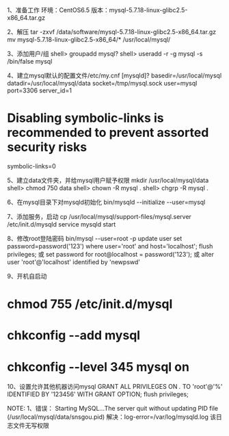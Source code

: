 1、准备工作
环境：CentOS6.5
版本：mysql-5.7.18-linux-glibc2.5-x86_64.tar.gz

2、解压
tar -zxvf /data/software/mysql-5.7.18-linux-glibc2.5-x86_64.tar.gz
mv mysql-5.7.18-linux-glibc2.5-x86_64/* /usr/local/mysql/

3、添加用户/组
shell> groupadd mysql?
shell> useradd -r -g mysql -s /bin/false mysql

4、建立mysql默认的配置文件/etc/my.cnf
[mysqld]?
basedir=/usr/local/mysql
datadir=/usr/local/mysql/data
socket=/tmp/mysql.sock
user=mysql
port=3306
server_id=1
# Disabling symbolic-links is recommended to prevent assorted security risks
symbolic-links=0

5、建立data文件夹，并给mysql用户赋予权限
mkdir /usr/local/mysql/data
shell> chmod 750 data
shell> chown -R mysql .
shell> chgrp -R mysql .

6、在mysql目录下对mysqld初始化
bin/mysqld --initialize --user=mysql

7、添加服务，启动
cp /usr/local/mysql/support-files/mysql.server /etc/init.d/mysqld
service mysqld start

8、修改root登陆密码
bin/mysql --user=root -p
update user set password=password('123') where user='root' and host='localhost';
flush privileges;
或
set password for root@localhost = password('123');
或
alter user 'root'@'localhost' identified by 'newpswd'

9、开机自启动
# chmod 755 /etc/init.d/mysql
# chkconfig --add mysql
# chkconfig --level 345 mysql on

10、设置允许其他机器访问mysql
 GRANT ALL PRIVILEGES ON *.* TO 'root'@'%' IDENTIFIED BY '123456'  WITH GRANT OPTION;
flush privileges;

NOTE:
1、错误：
Starting MySQL...The server quit without updating PID file (/usr/local/mysql/data/snsgou.pid)
解决：log-error=/var/log/mysqld.log 该日志文件无写权限

